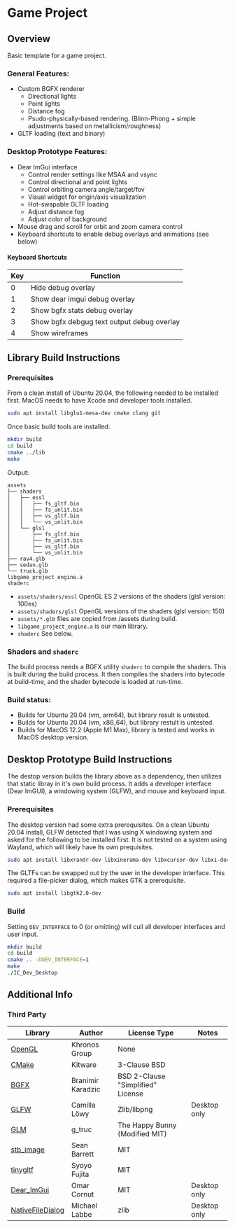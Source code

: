 # Game Project

## Overview

Basic template for a game project.

### General Features:

* Custom BGFX renderer
	* Directional lights
	* Point lights
	* Distance fog
	* Psudo-physically-based rendering. (Blinn-Phong + simple adjustments based on metallicism/roughness)
* GLTF loading (text and binary)
 
### Desktop Prototype Features:

* Dear ImGui interface
	* Control render settings like MSAA and vsync
	* Control directional and point lights
	* Control orbiting camera angle/target/fov
	* Visual widget for origin/axis visualization
	* Hot-swapable GLTF loading
	* Adjust distance fog
	* Adjust color of background
* Mouse drag and scroll for orbit and zoom camera control
* Keyboard shortcuts to enable debug overlays and animations (see below)

#### Keyboard Shortcuts
|Key|Function|
|---|---|
|0|Hide debug overlay|
|1|Show dear imgui debug overlay|
|2|Show bgfx stats debug overlay|
|3|Show bgfx debgug text output debug overlay|
|4|Show wireframes|

## Library Build Instructions

### Prerequisites

From a clean install of Ubuntu 20.04, the following needed to be installed first. MacOS needs to have Xcode and developer tools installed.

```bash
sudo apt install libglu1-mesa-dev cmake clang git
```
Once basic build tools are installed:

```bash
mkdir build
cd build
cmake ../lib
make
```

Output:

```
assets
├── shaders
│   ├── essl
│   │   ├── fs_gltf.bin
│   │   ├── fs_unlit.bin
│   │   ├── vs_gltf.bin
│   │   └── vs_unlit.bin
│   └── glsl
│       ├── fs_gltf.bin
│       ├── fs_unlit.bin
│       ├── vs_gltf.bin
│       └── vs_unlit.bin
├── rav4.glb
├── sedan.glb
└── truck.glb
libgame_project_engine.a
shaderc
```

* `assets/shaders/essl` OpenGL ES 2 versions of the shaders (glsl version: 100es)
* `assets/shaders/glsl` OpenGL versions of the shaders (glsl version: 150)
* `assets/*.glb` files are copied from /assets during build.
* `libgame_project_engine.a` is our main library.
* `shaderc` See below.

### Shaders and `shaderc`

The build process needs a BGFX utility `shaderc` to compile the shaders. This is built during the build process. It then compiles the shaders into bytecode at build-time, and the shader bytecode is loaded at run-time.

### Build status:

* Builds for Ubuntu 20.04 (vm, arm64), but library result is untested.
* Builds for Ubuntu 20.04 (vm, x86_64), but library restult is untested.
* Builds for MacOS 12.2 (Apple M1 Max), library is tested and works in MacOS desktop version.


## Desktop Prototype Build Instructions

The destop version builds the library above as a dependency, then utilizes that static libray in it's own build process. It adds a developer interface (Dear ImGUI), a windowing system (GLFW), and mouse and keyboard input.

### Prerequisites

The desktop version had some extra prerequisites. On a clean Ubuntu 20.04 install, GLFW detected that I was using X windowing system and asked for the following to be installed first. It is not tested on a system using Wayland, which will likely have its own prequisites.

```bash
sudo apt install libxrandr-dev libxinerama-dev libxcursor-dev libxi-dev
```

The GLTFs can be swapped out by the user in the developer interface. This required a file-picker dialog, which makes GTK a prerequisite.

```bash
sudo apt install libgtk2.0-dev
```

### Build

Setting `DEV_INTERFACE` to 0 (or omitting) will cull all developer interfaces and user input.

```bash
mkdir build
cd build
cmake .. -DDEV_INTERFACE=1
make
./IC_Dev_Desktop

```

## Additional Info


### Third Party

|Library|Author|License Type|Notes|
|---|---|---|---|
|[OpenGL]|Khronos Group|None|
|[CMake]|Kitware|3-Clause BSD||
|[BGFX]|Branimir Karadzic|BSD 2-Clause "Simplified" License||
|[GLFW]|Camilla Löwy|Zlib/libpng|Desktop only|
|[GLM]|g_truc|The Happy Bunny (Modified MIT)||
|[stb_image]|Sean Barrett|MIT||
|[tinygltf]|Syoyo Fujita|MIT||
|[Dear_ImGui]|Omar Cornut|MIT|Desktop only|
|[NativeFileDialog]|Michael Labbe|zlib|Desktop only|

[CMake]: <https://cmake.org/>
[GLFW]: <https://www.glfw.org/>
[OpenGL]: <https://www.opengl.org/>
[OpenGL ES]: <https://www.khronos.org/opengles/>
[stb_image]: <https://github.com/nothings/stb/blob/master/stb_image.h>
[GLM]: <https://github.com/g-truc/glm>
[BGFX]: <https://github.com/bkaradzic/bgfx>
[tinygltf]: <https://github.com/syoyo/tinygltf>
[Dear_ImGui]: <https://github.com/ocornut/imgui>
[NativeFileDialog]: <https://github.com/mlabbe/nativefiledialog>
[OpenGL context]: <https://www.khronos.org/opengl/wiki/OpenGL_Context>
[BGFX flavor of GLSL]: <https://bkaradzic.github.io/bgfx/tools.html#shader-compiler-shaderc>
